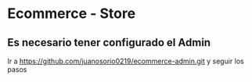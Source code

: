 # Ecommerce - Store
## Es necesario tener configurado el Admin  
Ir a https://github.com/juanosorio0219/ecommerce-admin.git y seguir los pasos
